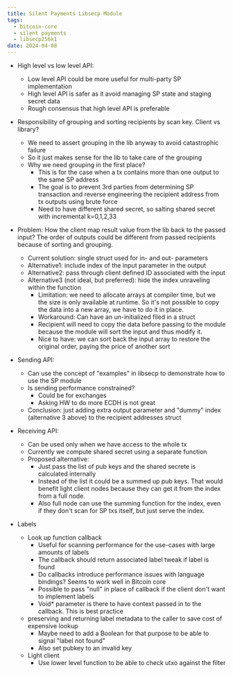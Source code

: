 ```yaml
---
title: Silent Payments Libsecp Module
tags:
  - bitcoin-core
  - silent payments
  - libsecp256k1
date: 2024-04-08
---
```

- High level vs low level API:
    - Low level API could be more useful for multi-party SP implementation 
    - High level API is safer as it avoid managing SP state and staging secret data
    - Rough consensus that high level API is preferable

- Responsibility of grouping and sorting recipients by scan key. Client vs library? 
    - We need to assert grouping in the lib anyway to avoid catastrophic failure
    - So it just makes sense for the lib to take care of the grouping
    - Why we need grouping in the first place?
        - This is for the case when a tx contains more than one output to the same SP address
        - The goal is to prevent 3rd parties from determining SP transaction and reverse engineering the recipient address from tx outputs using brute force
        - Need to have different shared secret, so salting shared secret with incremental k=0,1,2,33

- Problem: How the client map result value from the lib back to the passed input? The order of outputs could be different from passed recipients because of sorting and grouping.
    - Current solution: single struct used for in- and out- parameters
    - Alternative1: include index of the input parameter in the output
    - Alternative2: pass through client defined  ID associated with the input
    - Alternative3 (not ideal, but preferred): hide the index unraveling within the function 
        - Limitation: we need to allocate arrays at compiler time, but we the size is only available at runtime. So it's not possible to copy the data into a new array, we have to do it in place.
        - Workaround: Can have an un-initialized filed in a struct
        - Recipient will need to copy the data before passing to the module because the module will sort the input and thus modify it.
        - Nice to have: we can sort back the input array to restore the original order, paying the price of another sort

- Sending API:
    - Can use the concept of "examples" in libsecp to demonstrate how to use the SP module 
    - Is sending performance constrained?
        - Could be for exchanges
        - Asking HW to do more ECDH is not great 
    - Conclusion: just adding extra output parameter and "dummy" index (alternative 3 above) to the recipient addresses struct 

- Receiving API:
    - Can be used only when we have access to the whole tx
    - Currently we compute shared secret using a separate function
    - Proposed alternative:
        - Just pass the list of pub keys and the shared secrete is calculated internally
        - Instead of the list it could be a summed up pub keys. That would benefit light client nodes because they can get it from the index from a full node.
        - Also full node can use the summing function for the index, even if they don't scan for SP txs itself, but just serve the index.

- Labels
    - Look up function callback
        - Useful for scanning performance for the use-cases  with large amounts of labels 
        - The callback should return associated label tweak if label is found
        - Do callbacks introduce performance issues with language bindings? Seems to work well in Bitcoin core
        - Possible to pass "null" in place of callback if the client don't want to implement labels
        - Void* parameter is there to have context passed in to the callback. This is best practice
    - preserving and returning label metadata to the caller to save cost of expensive lookup
        - Maybe need to add a Boolean for that purpose to be able to signal "label not found" 
        - Also set pubkey to an invalid key
    - Light client 
        - Use lower level function to be able to check utxo against the filter
